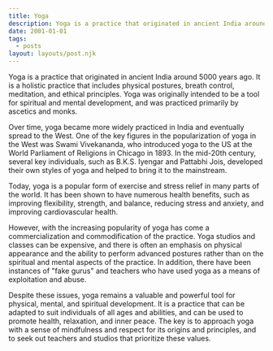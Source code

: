 ```yaml
---
title: Yoga
description: Yoga is a practice that originated in ancient India around 5000 years ago.
date: 2001-01-01
tags:
  - posts
layout: layouts/post.njk
---
```


Yoga is a practice that originated in ancient India around 5000 years ago. It is a holistic practice that includes physical postures, breath control, meditation, and ethical principles. Yoga was originally intended to be a tool for spiritual and mental development, and was practiced primarily by ascetics and monks.

Over time, yoga became more widely practiced in India and eventually spread to the West. One of the key figures in the popularization of yoga in the West was Swami Vivekananda, who introduced yoga to the US at the World Parliament of Religions in Chicago in 1893. In the mid-20th century, several key individuals, such as B.K.S. Iyengar and Pattabhi Jois, developed their own styles of yoga and helped to bring it to the mainstream.

Today, yoga is a popular form of exercise and stress relief in many parts of the world. It has been shown to have numerous health benefits, such as improving flexibility, strength, and balance, reducing stress and anxiety, and improving cardiovascular health.

However, with the increasing popularity of yoga has come a commercialization and commodification of the practice. Yoga studios and classes can be expensive, and there is often an emphasis on physical appearance and the ability to perform advanced postures rather than on the spiritual and mental aspects of the practice. In addition, there have been instances of "fake gurus" and teachers who have used yoga as a means of exploitation and abuse.

Despite these issues, yoga remains a valuable and powerful tool for physical, mental, and spiritual development. It is a practice that can be adapted to suit individuals of all ages and abilities, and can be used to promote health, relaxation, and inner peace. The key is to approach yoga with a sense of mindfulness and respect for its origins and principles, and to seek out teachers and studios that prioritize these values.
